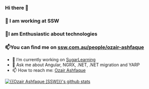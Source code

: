### Hi there 👋
### 💼 I am working at SSW
### 🔭I am Enthusiastic about technologies
### 📫You can find me on [ssw.com.au/people/ozair-ashfaque](https://www.ssw.com.au/people/ozair-ashfaque)
- 🔭 I’m currently working on [SugarLearning](https://sugarlearning.com/)
- 💬 Ask me about Angular, NGRX, .NET, .NET migration and YARP
- 📫 How to reach me: [Ozair Ashfaque](https://www.linkedin.com/in/ozairashfaque/)
  
[![{{Ozair Ashfaque [SSW]}}'s github stats](https://github-readme-stats.vercel.app/api?username={{ozairashfaqueSSW}}&theme=dark)](https://github.com/{{ozairashfaqueSSW}}/github-readme-stats)


<!--
**ozairashfaqueSSW/ozairashfaqueSSW** is a ✨ _special_ ✨ repository because its `README.md` (this file) appears on your GitHub profile.

Here are some ideas to get you started:

- 🔭 I’m currently working on [SugarLearning](https://sugarlearning.com/)
- 🌱 I’m currently learning ...
- 👯 I’m looking to collaborate on ...
- 🤔 I’m looking for help with ...
- 💬 Ask me about Angular, NGRX, .NET, .NET migration and YARP
- 📫 How to reach me:[Ozair Ashfaque](https://www.linkedin.com/in/ozairashfaque/)https://www.linkedin.com/in/ozairashfaque/
- 😄 Pronouns: ...
- ⚡ Fun fact: ...
-->
